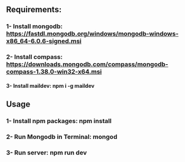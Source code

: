 ## Requirements:

### 1- Install mongodb: https://fastdl.mongodb.org/windows/mongodb-windows-x86_64-6.0.6-signed.msi

### 2- Install compass: https://downloads.mongodb.com/compass/mongodb-compass-1.38.0-win32-x64.msi

#### 3- Install maildev: npm i -g maildev

## Usage

### 1- Install npm packages: npm install

### 2- Run Mongodb in Terminal: mongod

### 3- Run server: npm run dev
